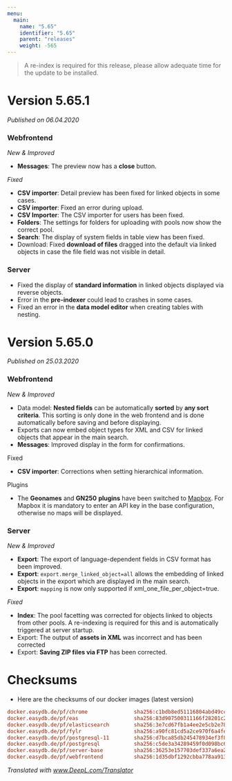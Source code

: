 ```yaml
---
menu:
  main:
    name: "5.65"
    identifier: "5.65"
    parent: "releases"
    weight: -565
---
```


> A re-index is required for this release, please allow adequate time for the update to be installed. 

# Version 5.65.1

*Published on 06.04.2020*

### Webfrontend

*New & Improved*

- **Messages**: The preview now has a **close** button. 

*Fixed*

- **CSV importer**: Detail preview has been fixed for linked objects in some cases.
- **CSV importer**: Fixed an error during upload.
- **CSV Importer**: The CSV importer for users has been fixed.
- **Folders**: The settings for folders for uploading with pools now show the correct pool.
- **Search**: The display of system fields in table view has been fixed.
- Download: Fixed **download of files** dragged into the default via linked objects in case the file field was not visible in detail.

### Server

- Fixed the display of **standard information** in linked objects displayed via reverse objects.
- Error in the **pre-indexer** could lead to crashes in some cases.
- Fixed an error in the **data model editor** when creating tables with nesting.

# Version 5.65.0

*Published on 25.03.2020*

### Webfrontend

*New & Improved*

- Data model: **Nested fields** can be automatically **sorted** by **any sort criteria**. This sorting is only done in the web frontend and is done automatically before saving and before displaying.
- Exports can now embed object types for XML and CSV for linked objects that appear in the main search.
- **Messages**: Improved display in the form for confirmations.

Fixed

- **CSV importer**: Corrections when setting hierarchical information.

Plugins

- The **Geonames** and **GN250** **plugins** have been switched to [Mapbox](https://mapbox.com). For Mapbox it is mandatory to enter an API key in the base configuration, otherwise no maps will be displayed.

### Server

*New & Improved*

- **Export**: The export of language-dependent fields in CSV format has been improved.
- **Export**: `export.merge_linked_object=all` allows the embedding of linked objects in the export which are displayed in the main search. 
- **Export**: `mapping` is now only supported if xml_one_file_per_object=true.

*Fixed*

- **Index**: The pool facetting was corrected for objects linked to objects from other pools. A re-indexing is required for this and is automatically triggered at server startup.
- Export: The output of **assets in XML** was incorrect and has been corrected
- Export: **Saving ZIP files via FTP** has been corrected.

# Checksums

- Here are the checksums of our docker images (latest version)
```ini
docker.easydb.de/pf/chrome               sha256:c1bdb8ed51116804abd49cc25d9bc13be5bbfe43d4f8c834c7d45c9ab0b673b2
docker.easydb.de/pf/eas                  sha256:83d907500311166f28201c29d2663900f5c5fb61fbba66f6ddb64ba77e2eefff
docker.easydb.de/pf/elasticsearch        sha256:3e7cd67fb1a4ee2e5cb2e78d79ee38661a98e99bb824413f2bbaa4238af6c60e
docker.easydb.de/pf/fylr                 sha256:a90fc81cd5a2ce970f6a4fe13e674ded87b22cea3703201db6bdc0f42b95a81d
docker.easydb.de/pf/postgresql-11        sha256:d7bca85db245478934ef3f8ccaaf3c13fcd6e7ff26728e344f70b0370c9d051b
docker.easydb.de/pf/postgresql           sha256:c5de3a34289459f0d098bc64e36cb3308eaebbccab563ff5efb0667b8b539c0f
docker.easydb.de/pf/server-base          sha256:36253e157703def337a6ea2e53671d414f7de071b449e3d28bb3dfcabbe85c13
docker.easydb.de/pf/webfrontend          sha256:1d35dbf1292cbba778aa913e431e60d4326be90cf0a82d2133fe347a2896a0a5
```

*Translated with www.DeepL.com/Translator*

